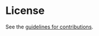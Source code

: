 # License

See the
[guidelines for contributions](https://github.com/datatrails/draft-bryce-cose-merkle-mountain-range-proofs/blob/main/CONTRIBUTING.md).
